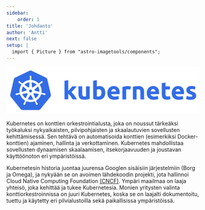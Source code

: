 ```yaml
---
sidebar:
    order: 1
title: 'Johdanto'
author: 'Antti'
next: false
setup: |
  import { Picture } from "astro-imagetools/components";
---
```


![Kubernetes](../../../assets/kubernetes-horizontal-all-blue-color.png)

Kubernetes on konttien orkestrointialusta, joka on noussut tärkeäksi työkaluksi nykyaikaisten, 
pilvipohjaisten ja skaalautuvien sovellusten kehittämisessä. Sen tehtävä on automatisoida konttien
(esimerkiksi Docker-konttien) ajaminen, hallinta ja verkottaminen. Kubernetes mahdollistaa sovellusten 
dynaamisen skaalaamisen, itsekorjaavuuden ja joustavan käyttöönoton eri ympäristöissä.

Kubernetesin historia juontaa juurensa Googlen sisäisiin järjestelmiin (Borg ja Omega), ja nykyään 
se on avoimen lähdekoodin projekti, jota hallinnoi Cloud Native Computing Foundation [(CNCF)](https://www.cncf.io/). Ympäri 
maailmaa on laaja yhteisö, joka kehittää ja tukee Kubernetesia. Monien yritysten valinta 
konttiorkestroinnissa on juuri Kubernetes, koska se on laajalti dokumentoitu, tuettu ja käytetty 
eri pilvialustoilla sekä paikallisissa ympäristöissä.